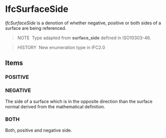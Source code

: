 # IfcSurfaceSide

_IfcSurfaceSide_ is a denotion of whether negative, positive or both sides of a surface are being referenced.

> NOTE&nbsp; Type adapted from **surface_side** defined in ISO10303-46.

> HISTORY&nbsp; New enumeration type in IFC2.0

## Items

### POSITIVE


### NEGATIVE
The side of a surface which is in the opposite direction than the surface normal derived from the mathematical definition.

### BOTH
Both, positive and negative side.
